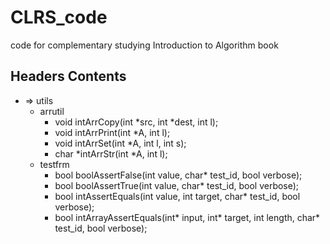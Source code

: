 # CLRS_code
code for complementary studying Introduction to Algorithm book

## Headers Contents
- => utils
    - arrutil
        - void intArrCopy(int *src, int *dest, int l);
        - void intArrPrint(int *A, int l);
        - void intArrSet(int *A, int l, int s);
        - char *intArrStr(int *A, int l);
    - testfrm
        - bool boolAssertFalse(int value, char* test_id, bool verbose);
        - bool boolAssertTrue(int value, char* test_id, bool verbose);     
        - bool intAssertEquals(int value, int target, char* test_id, bool verbose);
        - bool intArrayAssertEquals(int* input, int* target, int length, char* test_id, bool verbose);

